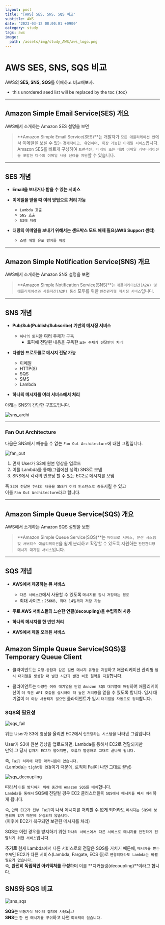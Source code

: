```yaml
---
layout: post
title: "[AWS] SES, SNS, SQS 비교"
subtitle: AWS
date: '2023-03-12 00:00:01 +0900'
category: study
tags: aws
image:
  path: /assets/img/study_AWS/aws_logo.png
---
```


# AWS SES, SNS, SQS 비교
AWS의 **SES, SNS, SQS**를 이해하고 비교해보자.

<!--more-->

* this unordered seed list will be replaced by the toc
{:toc}

<hr/>

## Amazon Simple Email Service(SES) 개요

AWS에서 소개하는 Amazon SES 설명을 보면
> **Amazon Simple Email Service(SES)**는 개발자가 `모든 애플리케이션 안`에서 이메일을 보낼 수 있는 `경제적이고, 유연하며, 확장 가능한 이메일 서비스`입니다. Amazon SES를 빠르게 구성하여 `트랜잭션, 마케팅 또는 대량 이메일 커뮤니케이션을 포함한 다수의 이메일 사용 선례를 지원`할 수 있습니다.

<hr/>

## SES 개념

* **Email을 보내거나 받을 수 있는 서비스**

* **이메일을 받을 때 여러 방법으로 처리 가능**
    + `Lambda 호출`
    + `SNS 호출`
    + `S3에 저장`

* **대량의 이메일을 보내기 위해서는 샌드박스 모드 해제 필요(AWS Support 센터)**
    + `스팸 메일 유포 방지를 위함`

<hr/>

## Amazon Simple Notification Service(SNS) 개요

AWS에서 소개하는 Amazon SNS 설명을 보면
> **Amazon Simple Notification Service(SNS)**는 `애플리케이션간(A2A) 및 애플리케이션과 사용자간(A2P) 통신` 모두를 위한 `완전관리형 메시징 서비스`입니다.

<hr/>

## SNS 개념

* **Pub/Sub(Publish/Subscribe) 기반의 메시징 서비스**
    + `하나의 토픽`을 여러 주체가 구독
        - 토픽에 전달된 내용을 구독한 `모든 주체가 전달받아 처리`

* **다양한 프로토콜로 메시지 전달 가능**
    + 이메일
    + HTTP(S)
    + SQS
    + SMS
    + Lambda

* **하나의 메시지를 여러 서비스에서 처리**

아래는 SNS의 간단한 구조도입니다.

![sns_archi](/assets/img/study_AWS/[AWS]_SES_SNS_SQS_비교/sns_archi.png)

<hr>

### Fan Out Architecture

다음은 SNS에서 빼놓을 수 없는 `Fan Out Architecture`에 대한 그림입니다.

![fan_out](/assets/img/study_AWS/2022-06-15-[AWS]_SES_SNS_SQS_비교/fan_out.png)

1. 먼저 User가 S3에 원본 영상을 업로드
2. 이를 Lambda를 통해(그림에선 생략) SNS로 보냄
3. SNS에서 각각의 인코딩 할 수 있는 EC2로 메시지를 보냄

즉 `S3에 전달된 하나의 내용을 SNS가 여러 인스턴스로 증폭`시킬 수 있고 <br>
이를 `Fan Out Architecture`라고 합니다.

<hr/>

## Amazon Simple Queue Service(SQS) 개요

AWS에서 소개하는 Amazon SQS 설명을 보면
> **Amazon Simple Queue Service(SQS)**는 `마이크로 서비스, 분산 시스템 및 서버리스 애플리케이션`을 쉽게 분리하고 확장할 수 있도록 지원하는 `완전관리형 메시지 대기열 서비스`입니다.

<hr/>

## SQS 개념

* **AWS에서 제공하는 큐 서비스**
    + `다른 서비스간`에서 사용할 수 있도록 `메시지를 잠시 저장하는 용도`
    + 최대 사이즈 : `256KB, 최대 14일까지 저장 가능`

* **주로 AWS 서비스들의 느슨한 연결(decoupling)을 수립하려 사용**

* **하나의 메시지를 한 번만 처리**

* **AWS에서 제일 오래된 서비스**

## Amazon Simple Queue Service(SQS)용 Temporary Queue Client

- 클라이언트는 `요청-응답과 같은 일반 메시지 유형을 지원`하고 애플리케이션 관리형 `임시 대기열을 생성할 때 발전 시간과 발전 비용 절약을 지원`합니다.

- 클라이언트는 `다양한 여러 대기열을 단일 Amazon SQS 대기열에 매핑`하여 애플리케이션이 `더 적은 API 호출을 실시하여 더 높은 처리량`을 얻을 수 있도록 합니다. 임시 대기열이 `더 이상 사용되지 않으면` 클라이언트가 임시 `대기열을 자동으로 정리`합니다.

### SQS의 필요성

![sqs_fail](/assets/img/study_AWS/[AWS]_SES_SNS_SQS_비교/sqs_fail.png)

위는 User가 S3에 영상을 올리면 EC2에서 `인코딩하는 시스템`을 나타낸 그림입니다.

User가 S3에 원본 영상을 업로드하면, Lambda를 통해서 EC2로 전달되지만 <br>
만약 그 당시 `갑자기 EC2가 떨어지면, 오류가 발생하고 그대로 끝나게 됩니다.`

즉, `Fail 처리에 대한 매커니즘이 없습니다.` <br>
(Lambda는 `tight한 연결`이기 때문에, 로직이 Fail이 나면 그대로 끝남)

![sqs_decoupling](/assets/img/study_AWS/[AWS]_SES_SNS_SQS_비교/sqs_decoupling.png)

따라서 `이를 방지하기 위해 중간에 Amazon SQS를 배치`합니다. <br>
`Lambda를 통해서` SQS에 전달될 경우 EC2 클러스터들이 `SQS에서 메시지를 빼서 처리`하게 됩니다.

즉, `만약 EC2가 전부 Fail`이 나서 메시지를 처리할 수 없게 되더라도 `메시지는 SQS에 보관되어 있기 때문에 유실되지 않습니다.` <br>
(이후에 EC2가 복구되면 보관된 메시지를 처리)

SQS는 이런 경우를 방지하기 위한 `하나의 서비스에서 다른 서비스로 메시지를 안전하게 전달하기 위한 서비스`입니다.

**추가로** 현재 Lambda에서 다른 서비스로의 전달은 SQS를 거치기 때문에, `메시지를 받는 주체`인 EC2가 다른 서비스(Lambda, Fargate, ECS 등)로 `변경되더라도 Lambda는 바뀔 필요가 없습니다.` <br>
즉, **완전히 독립적인 아키텍쳐를 구성**하며 이를 **디커플링(decoupling)**이라고 합니다.

## SNS와 SQS 비교

![sns_sqs](/assets/img/study_AWS/2022-06-15-[AWS]_SES_SNS_SQS_비교/sns_sqs.png)

**SQS**는 `비동기식 데이터 캡쳐에 사용`되고 <br>
**SNS**는 `한 번 메시지를 푸쉬`하고 나면 `회복력이 없습니다.`